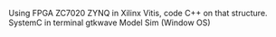 Using FPGA ZC7020 ZYNQ in Xilinx Vitis, code C++ on that structure.
SystemC in terminal
gtkwave
Model Sim (Window OS)

